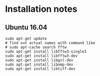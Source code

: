 # Installation notes

## Ubuntu 16.04
``` shell
sudo apt-get update
# find out actual names with command like
# sudo apt-cache search fftw
sudo apt-get install libfftw3-single3
sudo apt-get install libfftw3-dev
sudo apt-get install libgsl-dev
sudo apt-get install libomp-dev
sudo apt-get install libtiff-dev
```
